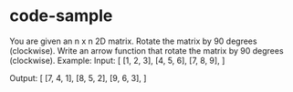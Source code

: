 # code-sample


You are given an n x n 2D matrix. Rotate the matrix by 90 degrees (clockwise).
Write an arrow function that rotate the matrix by 90 degrees (clockwise).
Example:
Input:
[
  [1, 2, 3],
  [4, 5, 6],
  [7, 8, 9],
]

Output:
[
  [7, 4, 1],
  [8, 5, 2],
  [9, 6, 3],
]
 
